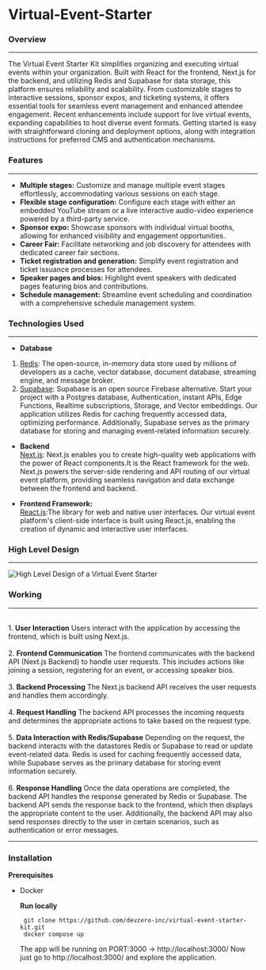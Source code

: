 # Virtual-Event-Starter

### Overview
***
The Virtual Event Starter Kit simplifies organizing and executing virtual events within your organization. Built with React for the frontend, Next.js for the backend, and utilizing Redis and Supabase for data storage, this platform ensures reliability and scalability. From customizable stages to interactive sessions, sponsor expos, and ticketing systems, it offers essential tools for seamless event management and enhanced attendee engagement. Recent enhancements include support for live virtual events, expanding capabilities to host diverse event formats. Getting started is easy with straightforward cloning and deployment options, along with integration instructions for preferred CMS and authentication mechanisms.

### Features
***
- **Multiple stages:** Customize and manage multiple event stages effortlessly, accommodating various sessions on each stage.<br>
- **Flexible stage configuration:** Configure each stage with either an embedded YouTube stream or a live interactive audio-video experience powered by a third-party service.<br>
- **Sponsor expo:** Showcase sponsors with individual virtual booths, allowing for enhanced visibility and engagement opportunities.<br>
- **Career Fair:** Facilitate networking and job discovery for attendees with dedicated career fair sections.<br>
- **Ticket registration and generation:** Simplify event registration and ticket issuance processes for attendees.<br>
- **Speaker pages and bios:** Highlight event speakers with dedicated pages featuring bios and contributions.<br>
- **Schedule management:** Streamline event scheduling and coordination with a comprehensive schedule management system.<br>

### Technologies Used
***
- **Database**
1. [Redis](https://redis.io/): The open-source, in-memory data store used by millions of developers as a cache, vector database, document database, streaming engine, and message broker.  
2. [Supabase](https://supabase.com/): Supabase is an open source Firebase alternative.
Start your project with a Postgres database, Authentication, instant APIs, Edge Functions, Realtime subscriptions, Storage, and Vector embeddings.
Our application utilizes Redis for caching frequently accessed data, optimizing performance. Additionally, Supabase serves as the primary database for storing and managing event-related information securely.

- **Backend**<br>
  [Next.js](https://nextjs.org/): Next.js enables you to create high-quality web applications with the power of React components.It is the React framework for the web. Next.js powers the server-side rendering and API routing of our virtual event platform, providing seamless navigation and data exchange between the frontend and backend.

- **Frontend Framework:**<br>
[React.js](https://react.dev/):The library for web and native user interfaces. Our virtual event platform's client-side interface is built using React.js, enabling the creation of dynamic and interactive user interfaces.

 ### High Level Design
 ---
 
 ![High Level Design of a Virtual Event Starter](https://github.com/PrathamSikka24/virtual-event-starter/assets/116445216/64c5d21e-1fe5-4d3b-a5cd-7e6471ae0248)


### Working
---
<br>1. **User Interaction**
Users interact with the application by accessing the frontend, which is built using Next.js.<br><br>
2. **Frontend Communication**
The frontend communicates with the backend API (Next.js Backend) to handle user requests. This includes actions like joining a session, registering for an event, or accessing speaker bios.<br><br>
3. **Backend Processing**
The Next.js backend API receives the user requests and handles them accordingly.<br><br>
4. **Request Handling**
The backend API processes the incoming requests and determines the appropriate actions to take based on the request type.<br><br>
5. **Data Interaction with Redis/Supabase**
Depending on the request, the backend interacts with the datastores Redis or Supabase to read or update event-related data. Redis is used for caching frequently accessed data, while Supabase serves as the primary database for storing event information securely.<br><br>
6. **Response Handling**
Once the data operations are completed, the backend API handles the response generated by Redis or Supabase.
The backend API sends the response back to the frontend, which then displays the appropriate content to the user.
Additionally, the backend API may also send responses directly to the user in certain scenarios, such as authentication or error messages.

---
### Installation

**Prerequisites**
- Docker

  **Run locally**
  ```
   git clone https://github.com/devzero-inc/virtual-event-starter-kit.git
   docker compose up
  ```

  The app will be running on PORT:3000 -> http://localhost:3000/
  Now just go to http://localhost:3000/ and explore the application.

